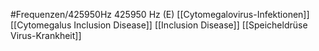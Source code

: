#Frequenzen/425950Hz
425950 Hz (E)
[[Cytomegalovirus-Infektionen]]
[[Cytomegalus Inclusion Disease]]
[[Inclusion Disease]]
[[Speicheldrüse Virus-Krankheit]]